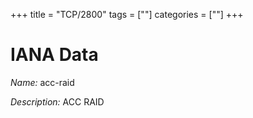 +++
title = "TCP/2800"
tags = [""]
categories = [""]
+++

# IANA Data

_Name:_ acc-raid

_Description:_ ACC RAID

